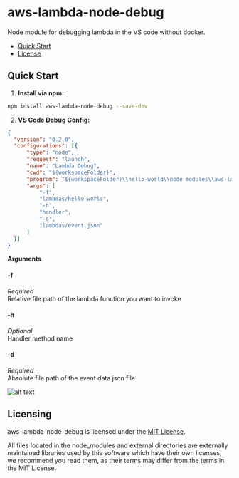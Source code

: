 <p align="center">
</p>

aws-lambda-node-debug
==============
Node module for debugging lambda in the VS code without docker.



* [Quick Start](#quick-start)
* [License](#licensing)

## <a name="quick-start"></a>Quick Start
1. **Install via npm:**
  ```bash
  npm install aws-lambda-node-debug --save-dev
  ```
  
  
2. **VS Code Debug Config:**
  
  ```json
{
    "version": "0.2.0",
    "configurations": [{
        "type": "node",
        "request": "launch",
        "name": "Lambda Debug",
        "cwd": "${workspaceFolder}",
        "program": "${workspaceFolder}\\hello-world\\node_modules\\aws-lambda-node-debug\\bin\\aws-lambda-node-debug",
        "args": [
            "-f",
            "lambdas/hello-world",
            "-h", 
            "handler",
            "-d",
            "lambdas/event.json"
        ]
    }]
}
```
**Arguments**
#### -f
*Required*<br>
Relative file path of the lambda function you want to invoke

#### -h
*Optional*<br>
Handler method name

#### -d
*Required*<br>
Absolute file path of the event data json file

![alt text](http://drive.google.com/uc?export=view&id=1qD4be8g0-7Oh2DmtWRt_cDLGDntI2_1S)


## <a name="licensing"></a>Licensing

aws-lambda-node-debug is licensed under the [MIT License](./LICENSE.txt).

All files located in the node_modules and external directories are externally maintained libraries used by this software which have their own licenses; we recommend you read them, as their terms may differ from the terms in the MIT License.
